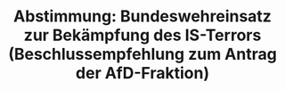 ---
abstimmung:
  abstimmung: 5
  bundestagssitzung: 58
  datum: 18. Oktober 2018
  legislaturperiode: 19
categories:
- Todo
data:
- title: Abstimmungsergebnis 20181018_5-data.pdf
  url: /res/2021-btw/abstimmungsergebnisse/20181018_5-data.pdf
- title: Abstimmungsergebnis 20181018_5_xls-data.xls
  url: /res/2021-btw/abstimmungsergebnisse/20181018_5_xls-data.xls
- title: Abstimmungsergebnis 20181018_5_xls-datacsv
  url: /res/2021-btw/abstimmungsergebnisse/csv/20181018_5_xls-datacsv
documents:
- local: /res/2021-btw/drucksachen/04842.pdf
  title: Drucksache 19/04842
  url: https://dip21.bundestag.de/dip21/btd/19/048/1904842.pdf
- local: /res/2021-btw/drucksachen/05052.pdf
  title: Drucksache 19/05052
  url: https://dip21.bundestag.de/dip21/btd/19/050/1905052.pdf
ergebnis:
  AfD:
    enthaltung: 0
    gesamt: 92
    ja: 0
    nein: 80
    nichtabgegeben: 12
    ungueltig: 0
  Bündnis 90/Die Grünen:
    enthaltung: 0
    gesamt: 67
    ja: 64
    nein: 1
    nichtabgegeben: 2
    ungueltig: 0
  Die Linke:
    enthaltung: 0
    gesamt: 69
    ja: 65
    nein: 0
    nichtabgegeben: 4
    ungueltig: 0
  FDP:
    enthaltung: 0
    gesamt: 80
    ja: 72
    nein: 1
    nichtabgegeben: 7
    ungueltig: 0
  cdu/csu:
    enthaltung: 0
    gesamt: 246
    ja: 229
    nein: 0
    nichtabgegeben: 17
    ungueltig: 0
  file: 20181018_5_xls-data.xls
  fraktionslos:
    enthaltung: 0
    gesamt: 2
    ja: 0
    nein: 2
    nichtabgegeben: 0
    ungueltig: 0
  spd:
    enthaltung: 0
    gesamt: 153
    ja: 141
    nein: 0
    nichtabgegeben: 12
    ungueltig: 0
layout: abstimmung
links:
- title: Link zu bundestag.de
  url: https://www.bundestag.de/parlament/plenum/abstimmung/abstimmung?id=539
preview: 'Deutscher Bundestag


  58. Sitzung des Deutschen Bundestages

  am Donnerstag, 18. Oktober 2018


  Endgültiges Ergebnis der Namentlichen Abstimmung Nr. 5


  Beschlussempfehlung des Auswärtigen Ausschusses (3. Ausschuss) zu dem Antrag der

  Abgeordneten Rüdiger Lucassen, Berengar Elsner von Gronow, Jens Kestner, weiterer

  Abgeordneter und der Fraktion der AfD

  Rückholung aller Bundeswehreinheiten aus dem Irak

  - Drucksachen 19/4842 und 19/5052 -'
tags:
- Todo
title: 'Abstimmung: Bundeswehreinsatz zur Bekämpfung des IS-Terrors (Beschlussempfehlung
  zum Antrag der AfD-Fraktion)'
---